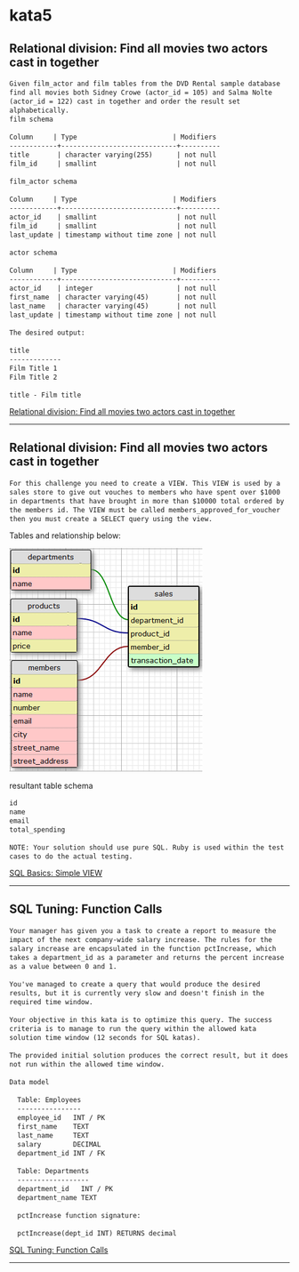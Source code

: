 # kata5

## Relational division: Find all movies two actors cast in together

    Given film_actor and film tables from the DVD Rental sample database find all movies both Sidney Crowe (actor_id = 105) and Salma Nolte (actor_id = 122) cast in together and order the result set alphabetically.  
    film schema  

    Column     | Type                        | Modifiers
    ------------+-----------------------------+----------
    title       | character varying(255)      | not null
    film_id     | smallint                    | not null

    film_actor schema  

    Column     | Type                        | Modifiers
    ------------+-----------------------------+----------
    actor_id    | smallint                    | not null
    film_id     | smallint                    | not null
    last_update | timestamp without time zone | not null 

    actor schema  

    Column     | Type                        | Modifiers
    ------------+-----------------------------+----------
    actor_id    | integer                     | not null 
    first_name  | character varying(45)       | not null
    last_name   | character varying(45)       | not null
    last_update | timestamp without time zone | not null 

    The desired output:  

    title
    -------------
    Film Title 1
    Film Title 2

    title - Film title

[Relational division: Find all movies two actors cast in together](https://www.codewars.com/kata/5817b124e7f4576fd00020a2)

-----------------------------------------------------------------------------------------------------------------------------

## Relational division: Find all movies two actors cast in together

    For this challenge you need to create a VIEW. This VIEW is used by a sales store to give out vouches to members who have spent over $1000 in departments that have brought in more than $10000 total ordered by the members id. The VIEW must be called members_approved_for_voucher then you must create a SELECT query using the view.  

  Tables and relationship below:

  ![tables_relations](./SQLBasicsSimpleVIEW/tables_relations.png?raw=true "tables_relations")  

  resultant table schema  

    id
    name
    email
    total_spending

    NOTE: Your solution should use pure SQL. Ruby is used within the test cases to do the actual testing.

[SQL Basics: Simple VIEW](https://www.codewars.com/kata/5811527d9d278b242f000006)

-----------------------------------------------------------------------------------------------------------------------------

## SQL Tuning: Function Calls

    Your manager has given you a task to create a report to measure the impact of the next company-wide salary increase. The rules for the salary increase are encapsulated in the function pctIncrease, which takes a department_id as a parameter and returns the percent increase as a value between 0 and 1.  

    You've managed to create a query that would produce the desired results, but it is currently very slow and doesn't finish in the required time window.  

    Your objective in this kata is to optimize this query. The success criteria is to manage to run the query within the allowed kata solution time window (12 seconds for SQL katas).  

    The provided initial solution produces the correct result, but it does not run within the allowed time window.  

    Data model

      Table: Employees
      ----------------
      employee_id   INT / PK
      first_name    TEXT
      last_name     TEXT
      salary        DECIMAL
      department_id INT / FK

      Table: Departments
      ------------------
      department_id   INT / PK
      department_name TEXT

      pctIncrease function signature:

      pctIncrease(dept_id INT) RETURNS decimal

[SQL Tuning: Function Calls](https://www.codewars.com/kata/581fb63e70ca28d92500000d)

-----------------------------------------------------------------------------------------------------------------------------
